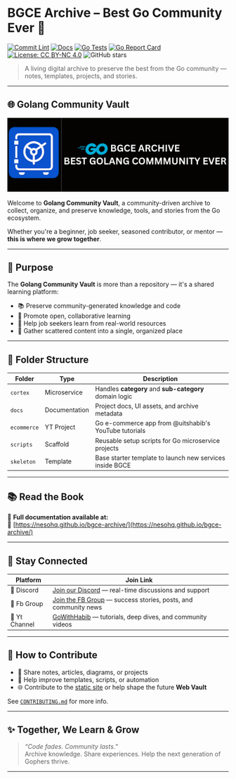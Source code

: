 # BGCE Archive – Best Go Community Ever 🐹

[![Commit Lint](https://github.com/NesoHQ/bgce-archive/actions/workflows/commit-lint.yml/badge.svg)](https://github.com/NesoHQ/bgce-archive/actions/workflows/commit-lint.yml)
[![Docs](https://github.com/NesoHQ/bgce-archive/actions/workflows/docs.yml/badge.svg)](https://github.com/NesoHQ/bgce-archive/actions/workflows/docs.yml)
[![Go Tests](https://github.com/NesoHQ/bgce-archive/actions/workflows/go-tests.yml/badge.svg)](https://github.com/NesoHQ/bgce-archive/actions/workflows/go-tests.yml)
[![Go Report Card](https://goreportcard.com/badge/github.com/NesoHQ/bgce-archive)](https://goreportcard.com/report/github.com/NesoHQ/bgce-archive)
[![License: CC BY-NC 4.0](https://img.shields.io/github/license/NesoHQ/bgce-archive)](https://github.com/NesoHQ/bgce-archive/blob/main/LICENSE)
![GitHub stars](https://img.shields.io/github/stars/NesoHQ/bgce-archive?style=social)

> A living digital archive to preserve the best from the Go community — notes, templates, projects, and stories.

---

## 🌐 Golang Community Vault

<p align="center">
  <img src="./docs/ui/bgce.svg" alt="BGCE-ARCHIVE" style="max-width:100%;" />
</p>

Welcome to **Golang Community Vault**, a community-driven archive to collect, organize, and preserve knowledge, tools, and stories from the Go ecosystem.

Whether you're a beginner, job seeker, seasoned contributor, or mentor — **this is where we grow together**.

---

## 🎯 Purpose

The **Golang Community Vault** is more than a repository — it's a shared learning platform:

- 📚 Preserve community-generated knowledge and code
- 🤝 Promote open, collaborative learning
- 🔎 Help job seekers learn from real-world resources
- 🧠 Gather scattered content into a single, organized place

---

## 📁 Folder Structure

| Folder      | Type          | Description                                              |
| ----------- | ------------- | -------------------------------------------------------- |
| `cortex`    | Microservice  | Handles **category** and **sub-category** domain logic   |
| `docs`      | Documentation | Project docs, UI assets, and archive metadata            |
| `ecommerce` | YT Project    | Go e-commerce app from @uitshabib's YouTube tutorials    |
| `scripts`   | Scaffold      | Reusable setup scripts for Go microservice projects      |
| `skeleton`  | Template      | Base starter template to launch new services inside BGCE |

---

## 📚 Read the Book

📖 **Full documentation available at:**  
🔗 [https://nesohq.github.io/bgce-archive/](https://nesohq.github.io/bgce-archive/)

---

## 💬 Stay Connected

| Platform           | Join Link                                                                                                          |
| ------------------ | ------------------------------------------------------------------------------------------------------------------ |
| 💬 Discord         | [Join our Discord](https://discord.gg/xUVYrGaXS3) — real-time discussions and support                              |
| 📘 Fb Group  | [Join the FB Group](https://www.facebook.com/groups/1118405403169990) — success stories, posts, and community news |
| 🎥 Yt Channel | [GoWithHabib](https://www.youtube.com/@gowithhabib) — tutorials, deep dives, and community videos                  |

---

## 🤝 How to Contribute

- 📌 Share notes, articles, diagrams, or projects
- 🧱 Help improve templates, scripts, or automation
- 🌐 Contribute to the [static site](https://nesohq.github.io/bgce-archive/) or help shape the future **Web Vault**

See [`CONTRIBUTING.md`](./CONTRIBUTING.md) for more info.

---

## ✨ Together, We Learn & Grow

> _“Code fades. Community lasts.”_  
> Archive knowledge. Share experiences. Help the next generation of Gophers thrive.

---
